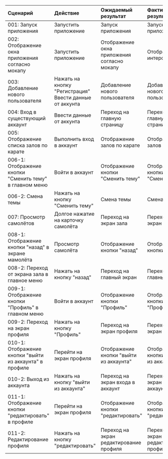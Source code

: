 |Cценарий|Действие|Ожидаемый результат|Фактический результат| Оценка|
|:---|:---|:---|:---|:---|
|001: Запуск приложения | Запустить приложение | Запуск приложения | Запуск приложения | Тест пройден|  
|002: Отображение окна приложения согласно мокапу | Запустить приложение | Отображение окна приложения согласно мокапу | Отображение интерфейса | Тест пройден|
|003: Добавление нового пользователя | Нажать на кнопку "Регистрация" <br /> Ввести данные от аккунта | Добавление нового пользователя | Добавление нового пользователя  | Тест пройден|
|004: Вход в существующий аккаунт | Ввести данные от аккунта | Переход на главную страницу | Переход на главную страницу | Тест пройден|
|005: Отображение списка залов по карате | Выполнить вход в аккаунт | Отображение залов по карате | Отображение залов по карате |Тест пройден|
|006-1: Отображение кнопки "Сменить тему" в главном меню | Войти в аккаунт | Отображение кнопки "Сменить тему" | Отображение кнопки "Сменить тему" |Тест пройден|
|006-2: Смена темы | Нажать на кнопку "Сменить тему" | Смена темы | Смена темы |Тест пройден|
|007: Просмотр самолётов | Долгое нажатие на карточку самолёта | Переход на экран зала | Переход на экран зала |Тест пройден|
|008-1: Отображение кнопки "назад" в экране мамолёта | Просмотр самолёта | Отображение кнопки "назад" | Отображение кнопки "назад" |Тест пройден|
|008-2: Переход от экрана зала в главное меню | Нажать на кнопку "назад" | Переход на главный экран | Переход на главный экран  |Тест пройден|
|009-1: Отображение кнопки "Профиль" в главном меню | Войти в аккаунт | Отображение кнопки "Профиль" | Отображение кнопки "Профиль" |Тест пройден|
|009-2: Переход на экран профиля | Нажать на кнопку "Профиль" | Переход на экран профиля | Переход на экран профиля |Тест пройден|
|010-1: Отображение кнопки "выйти из аккаунта" в профиле | Перейти на экран профиля | Отображение кнопки "выйти из аккаунта" | Отображение кнопки "выйти из аккаунта" |Тест пройден|
|010-2: Выход из аккаунта | Нажать на кнопку "выйти из аккаунта" | Переход на экран входа в аккаунт | Переход на экран входа в аккаунт |Тест пройден|
|011-1: Отображение кнопки "редактировать" в профиле | Перейти на экран профиля | Отображение кнопки "редактировать" | Отображение кнопки "редактировать" |Тест пройден|
|011-2: Редактирование профиля | Нажать на кнопку "редактировать" | Переход на экран редактирование профиля | Переход на экран редактирование профиля|Тест пройден|
